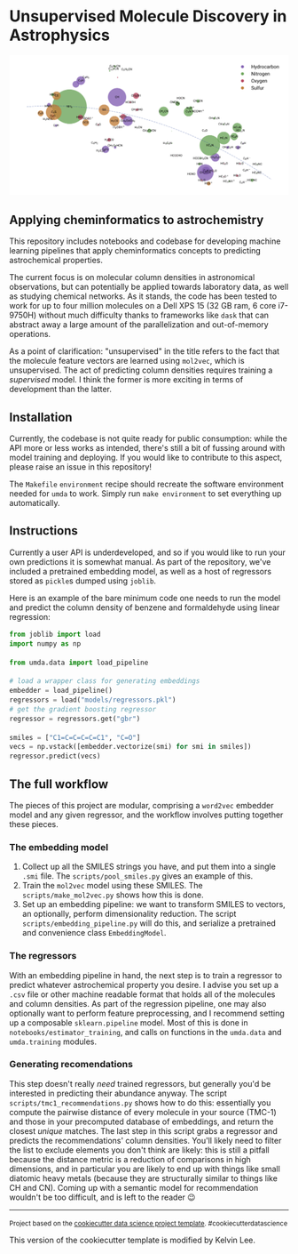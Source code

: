# Unsupervised Molecule Discovery in Astrophysics

![umap-image](umap_image.png)

## Applying cheminformatics to astrochemistry

This repository includes notebooks and codebase for developing machine learning
pipelines that apply cheminformatics concepts to predicting astrochemical properties.

The current focus is on molecular column densities in astronomical observations,
but can potentially be applied towards laboratory data, as well as studying chemical
networks. As it stands, the code has been tested to work for up to four million
molecules on a Dell XPS 15 (32 GB ram, 6 core i7-9750H) without much difficulty
thanks to frameworks like `dask` that can abstract away a large amount of the
parallelization and out-of-memory operations.

As a point of clarification: "unsupervised" in the title refers to the fact that the
molecule feature vectors are learned using `mol2vec`, which is unsupervised. The
act of predicting column densities requires training a _supervised_ model. I think
the former is more exciting in terms of development than the latter.

## Installation

Currently, the codebase is not quite ready for public consumption: while the
API more or less works as intended, there's still a bit of fussing around with
model training and deploying. If you would like to contribute to this aspect,
please raise an issue in this repository!

The `Makefile` `environment` recipe should recreate the software environment
needed for `umda` to work. Simply run `make environment` to set everything
up automatically.

## Instructions

Currently a user API is underdeveloped, and so if you would like to run your
own predictions it is somewhat manual. As part of the repository, we've included
a pretrained embedding model, as well as a host of regressors stored as `pickle`s
dumped using `joblib`.

Here is an example of the bare minimum code one needs to run the model and
predict the column density of benzene and formaldehyde using linear regression:

```python
from joblib import load
import numpy as np

from umda.data import load_pipeline

# load a wrapper class for generating embeddings
embedder = load_pipeline()
regressors = load("models/regressors.pkl")
# get the gradient boosting regressor
regressor = regressors.get("gbr")

smiles = ["C1=C=C=C=C=C1", "C=O"]
vecs = np.vstack([embedder.vectorize(smi) for smi in smiles])
regressor.predict(vecs)
```

## The full workflow

The pieces of this project are modular, comprising a `word2vec` embedder model
and any given regressor, and the workflow involves putting together these pieces.

### The embedding model

1. Collect up all the SMILES strings you have, and put them into a single `.smi` file. The `scripts/pool_smiles.py` gives an example of this.
2. Train the `mol2vec` model using these SMILES. The `scripts/make_mol2vec.py` shows how this is done.
3. Set up an embedding pipeline: we want to transform SMILES to vectors, an optionally, perform dimensionality reduction. The script `scripts/embedding_pipeline.py` will do this, and serialize a pretrained and convenience class `EmbeddingModel`.

### The regressors

With an embedding pipeline in hand, the next step is to train a regressor to predict whatever astrochemical property you desire. I advise you set up a `.csv` file or other machine readable format that holds all of the molecules and column densities. As part of the regression pipeline, one may also optionally want to perform feature preprocessing, and I recommend setting up a composable `sklearn.pipeline` model. Most of this is done in `notebooks/estimator_training`, and calls on functions in the `umda.data` and `umda.training` modules.

### Generating recomendations

This step doesn't really _need_ trained regressors, but generally you'd be interested in predicting their abundance anyway. The script `scripts/tmc1_recommendations.py` shows how to do this: essentially you compute the pairwise distance of every molecule in your source (TMC-1) and those in your precomputed database of embeddings, and return the closest _unique_ matches. The last step in this script grabs a regressor and predicts the recommendations' column densities. You'll likely need to filter the list to exclude elements you don't think are likely: this is still a pitfall because the distance metric is a reduction of comparisons in high dimensions, and in particular you are likely to end up with things like small diatomic heavy metals (because they are structurally similar to things like CH and CN). Coming up with a semantic model for recommendation wouldn't be too difficult, and is left to the reader 😉

--------

<p><small>Project based on the <a target="_blank" href="https://drivendata.github.io/cookiecutter-data-science/">cookiecutter data science project template</a>. #cookiecutterdatascience</small></p>
This version of the cookiecutter template is modified by Kelvin Lee.


